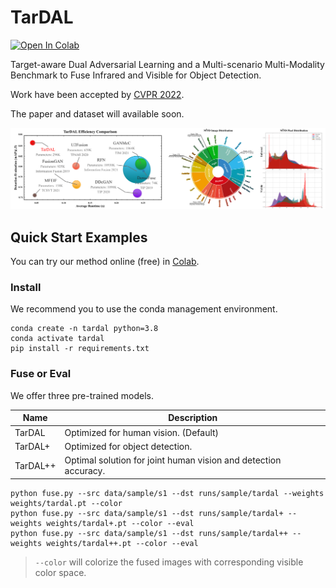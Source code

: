 # TarDAL

[![Open In Colab](https://colab.research.google.com/assets/colab-badge.svg)](https://colab.research.google.com/github/JinyuanLiu-CV/TarDAL/blob/main/tutorial.ipynb)

Target-aware Dual Adversarial Learning and a Multi-scenario Multi-Modality Benchmark to Fuse Infrared and Visible for
Object Detection.

Work have been accepted by [CVPR 2022](https://cvpr2022.thecvf.com/).

The paper and dataset will available soon.

![Abstract](assets/abstract.png)

## Quick Start Examples

You can try our method online (free)
in [Colab](https://colab.research.google.com/github/JinyuanLiu-CV/TarDAL/blob/main/tutorial.ipynb).

### Install

We recommend you to use the conda management environment.

```shell
conda create -n tardal python=3.8
conda activate tardal
pip install -r requirements.txt
```

### Fuse or Eval

We offer three pre-trained models.

| Name     | Description                                                     |
|----------|-----------------------------------------------------------------|
| TarDAL   | Optimized for human vision. (Default)                           |
| TarDAL+  | Optimized for object detection.                                 |
| TarDAL++ | Optimal solution for joint human vision and detection accuracy. |

```shell
python fuse.py --src data/sample/s1 --dst runs/sample/tardal --weights weights/tardal.pt --color
python fuse.py --src data/sample/s1 --dst runs/sample/tardal+ --weights weights/tardal+.pt --color --eval
python fuse.py --src data/sample/s1 --dst runs/sample/tardal++ --weights weights/tardal++.pt --color --eval
```

> `--color` will colorize the fused images with corresponding visible color space.
